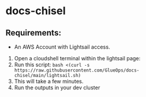 # docs-chisel


## Requirements:
- An AWS Account with Lightsail access.



1) Open a cloudshell terminal within the lightsail page:
2) Run this script: `bash <(curl -s https://raw.githubusercontent.com/GlueOps/docs-chisel/main/lightsail.sh)`
3) This will take a few minutes.
4) Run the outputs in your dev cluster




